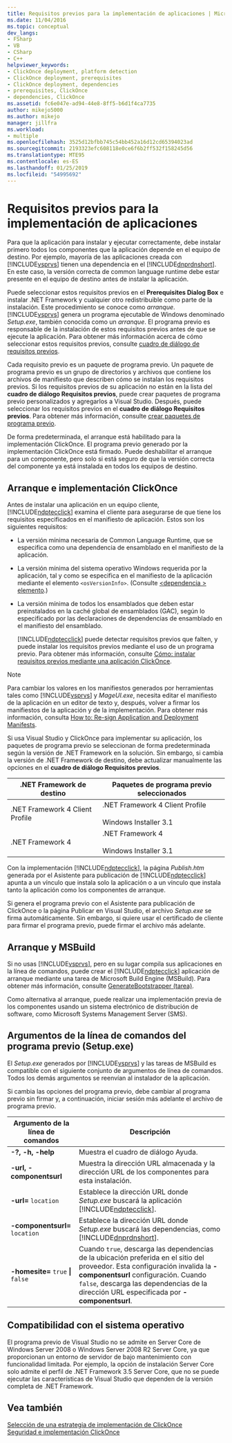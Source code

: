 ```yaml
---
title: Requisitos previos para la implementación de aplicaciones | Microsoft Docs
ms.date: 11/04/2016
ms.topic: conceptual
dev_langs:
- FSharp
- VB
- CSharp
- C++
helpviewer_keywords:
- ClickOnce deployment, platform detection
- ClickOnce deployment, prerequisites
- ClickOnce deployment, dependencies
- prerequisites, ClickOnce
- dependencies, ClickOnce
ms.assetid: fc6e047e-ad94-44e8-8ff5-b6d1f4ca7735
author: mikejo5000
ms.author: mikejo
manager: jillfra
ms.workload:
- multiple
ms.openlocfilehash: 3525d12bfbb745c54bb452a16d12cd65394023ad
ms.sourcegitcommit: 2193323efc608118e0ce6f6b2ff532f158245d56
ms.translationtype: MTE95
ms.contentlocale: es-ES
ms.lasthandoff: 01/25/2019
ms.locfileid: "54995692"
---
```

# <a name="application-deployment-prerequisites"></a>Requisitos previos para la implementación de aplicaciones

Para que la aplicación para instalar y ejecutar correctamente, debe instalar primero todos los componentes que la aplicación depende en el equipo de destino. Por ejemplo, mayoría de las aplicaciones creada con [!INCLUDE[vsprvs](../code-quality/includes/vsprvs_md.md)] tienen una dependencia en el [!INCLUDE[dnprdnshort](../code-quality/includes/dnprdnshort_md.md)]. En este caso, la versión correcta de common language runtime debe estar presente en el equipo de destino antes de instalar la aplicación.  

 Puede seleccionar estos requisitos previos en el **Prerequisites Dialog Box** e instalar .NET Framework y cualquier otro redistribuible como parte de la instalación. Este procedimiento se conoce como *arranque*. [!INCLUDE[vsprvs](../code-quality/includes/vsprvs_md.md)] genera un programa ejecutable de Windows denominado *Setup.exe*, también conocida como un *arranque*. El programa previo es responsable de la instalación de estos requisitos previos antes de que se ejecute la aplicación. Para obtener más información acerca de cómo seleccionar estos requisitos previos, consulte [cuadro de diálogo de requisitos previos](../ide/reference/prerequisites-dialog-box.md).  

 Cada requisito previo es un paquete de programa previo. Un paquete de programa previo es un grupo de directorios y archivos que contiene los archivos de manifiesto que describen cómo se instalan los requisitos previos. Si los requisitos previos de su aplicación no están en la lista del **cuadro de diálogo Requisitos previos**, puede crear paquetes de programa previo personalizados y agregarlos a Visual Studio. Después, puede seleccionar los requisitos previos en el **cuadro de diálogo Requisitos previos**. Para obtener más información, consulte [crear paquetes de programa previo](../deployment/creating-bootstrapper-packages.md).  

 De forma predeterminada, el arranque está habilitado para la implementación ClickOnce. El programa previo generado por la implementación ClickOnce está firmado. Puede deshabilitar el arranque para un componente, pero solo si está seguro de que la versión correcta del componente ya está instalada en todos los equipos de destino.  

## <a name="bootstrapping-and-clickonce-deployment"></a>Arranque e implementación ClickOnce  
 Antes de instalar una aplicación en un equipo cliente, [!INCLUDE[ndptecclick](../deployment/includes/ndptecclick_md.md)] examina el cliente para asegurarse de que tiene los requisitos especificados en el manifiesto de aplicación. Estos son los siguientes requisitos:  

- La versión mínima necesaria de Common Language Runtime, que se especifica como una dependencia de ensamblado en el manifiesto de la aplicación.  

- La versión mínima del sistema operativo Windows requerida por la aplicación, tal y como se especifica en el manifiesto de la aplicación mediante el elemento `<osVersionInfo>`. (Consulte [ \<dependencia > elemento](../deployment/dependency-element-clickonce-application.md).)  

- La versión mínima de todos los ensamblados que deben estar preinstalados en la caché global de ensamblados (GAC), según lo especificado por las declaraciones de dependencias de ensamblado en el manifiesto del ensamblado.  

  [!INCLUDE[ndptecclick](../deployment/includes/ndptecclick_md.md)] puede detectar requisitos previos que falten, y puede instalar los requisitos previos mediante el uso de un programa previo. Para obtener más información, consulte [Cómo: instalar requisitos previos mediante una aplicación ClickOnce](../deployment/how-to-install-prerequisites-with-a-clickonce-application.md).  

> [!NOTE]
>  Para cambiar los valores en los manifiestos generados por herramientas tales como [!INCLUDE[vsprvs](../code-quality/includes/vsprvs_md.md)] y *MageUI.exe*, necesita editar el manifiesto de la aplicación en un editor de texto y, después, volver a firmar los manifiestos de la aplicación y de la implementación. Para obtener más información, consulta [How to: Re-sign Application and Deployment Manifests](../deployment/how-to-re-sign-application-and-deployment-manifests.md).  

 Si usa Visual Studio y ClickOnce para implementar su aplicación, los paquetes de programa previo se seleccionan de forma predeterminada según la versión de .NET Framework en la solución. Sin embargo, si cambia la versión de .NET Framework de destino, debe actualizar manualmente las opciones en el **cuadro de diálogo Requisitos previos**.  

|.NET Framework de destino|Paquetes de programa previo seleccionados|  
|---------------------------|------------------------------------|  
|.NET Framework 4 Client Profile|.NET Framework 4 Client Profile<br /><br /> Windows Installer 3.1|  
|.NET Framework 4|.NET Framework 4<br /><br /> Windows Installer 3.1|  

 Con la implementación [!INCLUDE[ndptecclick](../deployment/includes/ndptecclick_md.md)], la página *Publish.htm* generada por el Asistente para publicación de [!INCLUDE[ndptecclick](../deployment/includes/ndptecclick_md.md)] apunta a un vínculo que instala solo la aplicación o a un vínculo que instala tanto la aplicación como los componentes de arranque.  

 Si genera el programa previo con el Asistente para publicación de ClickOnce o la página Publicar en Visual Studio, el archivo *Setup.exe* se firma automáticamente. Sin embargo, si quiere usar el certificado de cliente para firmar el programa previo, puede firmar el archivo más adelante.  

## <a name="bootstrapping-and-msbuild"></a>Arranque y MSBuild  
 Si no usas [!INCLUDE[vsprvs](../code-quality/includes/vsprvs_md.md)], pero en su lugar compila sus aplicaciones en la línea de comandos, puede crear el [!INCLUDE[ndptecclick](../deployment/includes/ndptecclick_md.md)] aplicación de arranque mediante una tarea de Microsoft Build Engine (MSBuild). Para obtener más información, consulte [GenerateBootstrapper (tarea)](../msbuild/generatebootstrapper-task.md).  

 Como alternativa al arranque, puede realizar una implementación previa de los componentes usando un sistema electrónico de distribución de software, como Microsoft Systems Management Server (SMS).  

## <a name="bootstrapper-setupexe-command-line-arguments"></a>Argumentos de la línea de comandos del programa previo (Setup.exe)  
 El *Setup.exe* generados por [!INCLUDE[vsprvs](../code-quality/includes/vsprvs_md.md)] y las tareas de MSBuild es compatible con el siguiente conjunto de argumentos de línea de comandos. Todos los demás argumentos se reenvían al instalador de la aplicación.  

 Si cambia las opciones del programa previo, debe cambiar al programa previo sin firmar y, a continuación, iniciar sesión más adelante el archivo de programa previo.  


| Argumento de la línea de comandos | Descripción |
| - | - |
| **-?, -h, -help** | Muestra el cuadro de diálogo Ayuda. |
| **-url, -componentsurl** | Muestra la dirección URL almacenada y la dirección URL de los componentes para esta instalación. |
| **-url=** `location` | Establece la dirección URL donde *Setup.exe* buscará la aplicación [!INCLUDE[ndptecclick](../deployment/includes/ndptecclick_md.md)]. |
| **-componentsurl=** `location` | Establece la dirección URL donde *Setup.exe* buscará las dependencias, como [!INCLUDE[dnprdnshort](../code-quality/includes/dnprdnshort_md.md)]. |
| **-homesite=** `true` **&#124;** `false` | Cuando `true`, descarga las dependencias de la ubicación preferida en el sitio del proveedor. Esta configuración invalida la **- componentsurl** configuración. Cuando `false`, descarga las dependencias de la dirección URL especificada por **- componentsurl**. |

## <a name="operating-system-support"></a>Compatibilidad con el sistema operativo  
 El programa previo de Visual Studio no se admite en Server Core de Windows Server 2008 o Windows Server 2008 R2 Server Core, ya que proporcionan un entorno de servidor de bajo mantenimiento con funcionalidad limitada. Por ejemplo, la opción de instalación Server Core solo admite el perfil de .NET Framework 3.5 Server Core, que no se puede ejecutar las características de Visual Studio que dependen de la versión completa de .NET Framework.  

## <a name="see-also"></a>Vea también  
 [Selección de una estrategia de implementación de ClickOnce](../deployment/choosing-a-clickonce-deployment-strategy.md)   
 [Seguridad e implementación ClickOnce](../deployment/clickonce-security-and-deployment.md)